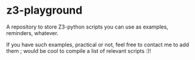 z3-playground
=============

A repository to store Z3-python scripts you can use as examples, reminders, whatever.

If you have such examples, practical or not, feel free to contact me to add them ; would be cool to compile a list of relevant scripts :)!

